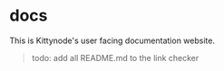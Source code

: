 # docs

This is Kittynode's user facing documentation website.

> todo: add all README.md to the link checker
